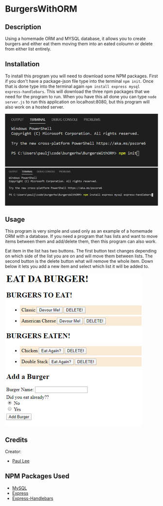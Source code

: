 # BurgersWithORM

## Description
Using a homemade ORM and MYSQL database, it allows you to create burgers and either eat them moving them into an eated coloumn or delete from either list entirely.

## Installation
To install this program you will need to download some NPM packages. First if you don't have a package-json file type into the terminal `npm init`. Once that is done type into the terminal again `npm install express mysql express-handlebars`. This will download the three npm packages that we need for the program to run. When you have this all done you can type `node server.js` to run this application on localhost:8080, but this program will also work on a hosted server.

![init-example](/images/init.PNG)
![install-example](/images/install.PNG)

## Usage
This program is very simple and used only as an example of a homemade ORM with a database. If you need a program that has lists and want to move items between them and add/delete them, then this program can also work.

Eat item in the list has two buttons. The first button text changes depending on which side of the list you are on and will move them between lists. The second button is the delete button what will remove the whole item. Down below it lets you add a new item and select which list it will be added to.

![example](/images/home.PNG)

## Credits
Creator:
* [Paul Lee](https://github.com/vb27)

## NPM Packages Used
* [MySQL](https://www.npmjs.com/package/mysql)
* [Express](https://www.npmjs.com/package/express)
* [Express-Handlebars](https://www.npmjs.com/package/express-handlebars)
